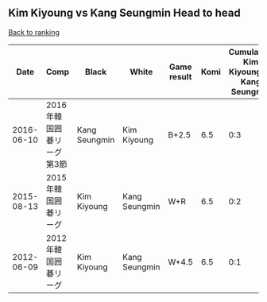 ## Kim Kiyoung vs Kang Seungmin Head to head

[Back to ranking](../../index.md)




| **Date** | **Comp** | **Black** | **White** | **Game result** | **Komi** | **Cumulative Kim Kiyoung vs Kang Seungmin** | **Kim Kiyoung streak** | **Kang Seungmin streak** | 
| --- | --- | --- | --- | --- | --- | --- | --- | --- |
| 2016-06-10 | 2016年韓国囲碁リーグ第3節 | Kang Seungmin | Kim Kiyoung | B+2.5 | 6.5 | 0:3 | 0 | 3 | 
| 2015-08-13 | 2015年韓国囲碁リーグ | Kim Kiyoung | Kang Seungmin | W+R | 6.5 | 0:2 | 0 | 2 | 
| 2012-06-09 | 2012年韓国囲碁リーグ | Kim Kiyoung | Kang Seungmin | W+4.5 | 6.5 | 0:1 | 0 | 1 |




